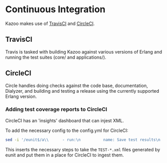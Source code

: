 # Continuous Integration

Kazoo makes use of [TravisCI](https://travis-ci.org/2600hz/kazoo/) and [CircleCI](https://circleci.com/gh/2600hz/kazoo/).

## TravisCI

Travis is tasked with building Kazoo against various versions of Erlang and running the test suites (core/ and applications/).

## CircleCI

Circle handles doing checks against the code base, documentation, Dialyzer, and building and testing a release using the currently supported Erlang version.

### Adding test coverage reports to CircleCI

CircleCI has an 'insights' dashboard that can injest XML.

To add the necessary config to the config.yml for CircleCI:

```bash
sed -i '/eunit$/a\\      - run:\n          name: Save test results\n          command: |\n            mkdir -p ~/test-results/junit/\n            find . -type f -name "TEST-*.xml" -exec cp {} ~/test-results/junit/ \;\n          when: always\n      - store_test_results:\n          path: ~/test-results\n      - store_artifacts:\n          path: ~/test-results/junit/\n'
```

This inserts the necessary steps to take the `TEST-*.xml` files generated by eunit and put them in a place for CircleCI to ingest them.
